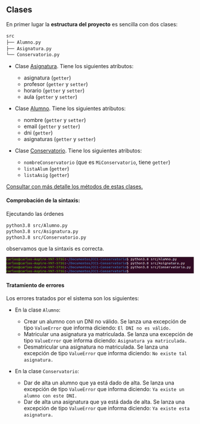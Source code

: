 ## Clases

En primer lugar la **estructura del proyecto** es sencilla con dos clases:

```bash
src
├── Alumno.py
├── Asignatura.py
└── Conservatorio.py
```

- Clase [Asignatura](https://github.com/Carlossamu7/CC1-Conservatorio/blob/master/src/Asignatura.py). Tiene los siguientes atributos:
    - asignatura (`getter`)
    - profesor (`getter` y `setter`)
    - horario (`getter` y `setter`)
    - aula (`getter` y `setter`)

- Clase [Alumno](https://github.com/Carlossamu7/CC1-Conservatorio/blob/master/src/Alumno.py). Tiene los siguientes atributos:
    - nombre (`getter` y `setter`)
    - email (`getter` y `setter`)
    - dni (`getter`)
    - asignaturas (`getter` y `setter`)

- Clase [Conservatorio](https://github.com/Carlossamu7/CC1-Conservatorio/blob/master/src/Conservatorio.py). Tiene los siguientes atributos:
    - `nombreConservatorio` (que es `MiConservatorio`, tiene `getter`)
    - `listaAlum` (`getter`)
    - `listaAsig` (`getter`)

[Consultar con más detalle los métodos de estas clases.](https://github.com/Carlossamu7/CC1-Conservatorio/blob/master/docs/clases.md)

#### Comprobación de la sintaxis:

Ejecutando las órdenes

```
python3.8 src/Alumno.py
python3.8 src/Asignatura.py
python3.8 src/Conservatorio.py
```

observamos que la sintaxis es correcta.

![](https://github.com/Carlossamu7/CC1-Conservatorio/blob/master/docs/images/sem_02_03/sintaxis.png)

#### Tratamiento de errores

Los errores tratados por el sistema son los siguientes:

- En la clase `Alumno`:

    - Crear un alumno con un DNI no válido. Se lanza una excepción de tipo `ValueError` que informa diciendo: ``El DNI no es válido.``
    - Matricular una asignatura ya matriculada. Se lanza una excepción de tipo `ValueError` que informa diciendo: ``Asignatura ya matriculada.``
    - Desmatricular una asignatura no matriculada. Se lanza una excepción de tipo `ValueError` que informa diciendo: ``No existe tal asignatura.``

- En la clase `Conservatorio`:
    - Dar de alta un alumno que ya está dado de alta. Se lanza una excepción de tipo `ValueError` que informa diciendo: ``Ya existe un alumno con este DNI.``
    - Dar de alta una asignatura que ya está dada de alta. Se lanza una excepción de tipo `ValueError` que informa diciendo: ``Ya existe esta asignatura.``
